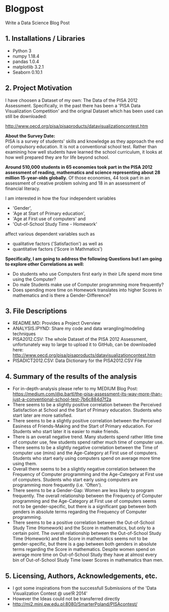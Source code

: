 # Blogpost
Write a Data Science Blog Post

## 1. Installations / Libraries

- Python 3
- numpy 1.18.4
- pandas 1.0.4
- matplotlib 3.2.1
- Seaborn 0.10.1

## 2. Project Motivation

I have choosen a Dataset of my own: The Data of the PISA 2012 Assessment. Specifically, in the past there has been a 'PISA Data Visualization Competition' and the orignal Dataset which has been used can still be downloaded:

http://www.oecd.org/pisa/pisaproducts/datavisualizationcontest.htm

**About the Survey Date:**<br>
PISA is a survey of students' skills and knowledge as they approach the end of compulsory education. It is not a conventional school test. Rather than examining how well students have learned the school curriculum, it looks at how well prepared they are for life beyond school.

**Around 510,000 students in 65 economies took part in the PISA 2012 assessment of reading, mathematics and science representing about 28 million 15-year-olds globally.** Of those economies, 44 took part in an assessment of creative problem solving and 18 in an assessment of financial literacy.

I am interested in how the four independent variables
- 'Gender', 
- 'Age at Start of Primary education', 
- 'Age at First use of computers' and 
- 'Out-of-School Study Time - Homework'<br>

affect various dependent variables such as<br>

- qualitative factors ('Satisfaction') as well as 
- quantitative factors ('Score in Mathmatics')

**Specifically, I am going to address the following Questions but I am going to explore other Correlations as well:**

- Do students who use Computers first early in their Life spend more time using the Computer?
- Do male Students make use of Computer programming more frequently?
- Does spending more time on Homework translates into higher Scores in mathematics and is there a Gender-Difference?

## 3. File Descriptions

- README.MD: Provides a Project Overview
- ANALYSIS.IPYND: Share my code and data wrangling/modeling techniques
- PISA2012.CSV: The whole Dataset of the PISA 2012 Assessment, unfortunately way to large to upload it to GitHub, can be downloaded here: http://www.oecd.org/pisa/pisaproducts/datavisualizationcontest.htm
- PISADICT2012.CSV: Data Dictionary for the PISA2012.CSV File

## 4. Summary of the results of the analysis
- For in-depth-analysis please refer to my MEDIUM Blog Post: https://medium.com/@p.bartl/the-pisa-assessment-its-way-more-than-just-a-conventional-school-test-7b6c884d7f2a
- There seems to be a slightly positive correlation between the Perceived Satisfaction at School and the Start of Primary education. Students who start later are more satisfied.
- There seems to be a slightly positive correlation between the Perceived Easiness of Friends-Making and the Start of Primary education. For Students who start later it is easier to make friends.
- There is an overall negative trend. Many students spend rather little time of computer use, few students spend rather much time of computer use.
- There seems to be a slightly negative correlation between the Time of computer use (mins) and the Age-Category at First use of computers. Students who start early using computers spend on average more time using them.
- Overall there seems to be a slightly negative correlation between the Frequency of Computer programming and the Age-Category at First use of computers. Students who start early using computers are programming more frequently (i.e. 'Often').
- There seems to be a Gender-Gap: Women are less likely to program frequently. The overall relationship between the Frequency of Computer programming and the Age-Category at First use of computers seems not to be gender-specific, but there is a significant gap between both genders in absolute terms regarding the Frequency of Computer programming.
- There seems to be a positive correlation between the Out-of-School Study Time (Homework) and the Score in mathematics, but only to a certain point. The overall relationship between the Out-of-School Study Time (Homework) and the Score in mathematics seems not to be gender-specific, but there is a gap between both genders in absolute terms regarding the Score in mathematics. Despite women spend on average more time on Out-of-School Study they have at almost every bin of Out-of-School Study Time lower Scores in mathematics than men.

## 5. Licensing, Authors, Acknowledgements, etc.
 - I got some inspirations from the successfull Submissions of the 'Data Visualization Contest @ use!R 2014'
 - However the Ideas could not be transferred directly 
 - http://mi2.mini.pw.edu.pl:8080/SmarterPoland/PISAcontest/
 
